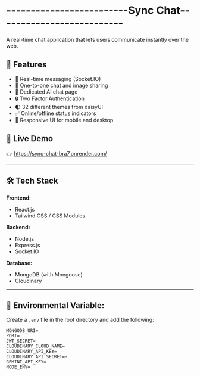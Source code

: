 # -------------------------Sync Chat-------------------------- 

A real-time chat application that lets users communicate instantly over the web.

##  🚀 Features

- 🔄 Real-time messaging (Socket.IO)
- 👥 One-to-one chat and image sharing
- 🤖 Dedicated AI chat page 
- 🔒 Two Factor Authentication 
- 🌓 32 different themes from daisyUI
- ✅ Online/offline status indicators
- 📱 Responsive UI for mobile and desktop

## 🔗 Live Demo

👉  https://sync-chat-bra7.onrender.com/

---

## 🛠️ Tech Stack

**Frontend:**
- React.js
- Tailwind CSS / CSS Modules

**Backend:**
- Node.js
- Express.js
- Socket.IO

**Database:**
- MongoDB (with Mongoose)
- Cloudinary

---
  
## 📂 Environmental Variable:
Create a `.env` file in the root directory and add the following:

```env
MONGODB_URI=
PORT=
JWT_SECRET=
CLOUDINARY_CLOUD_NAME=
CLOUDINARY_API_KEY=
CLOUDINARY_API_SECRET=-
GEMINI_API_KEY=
NODE_ENV=
